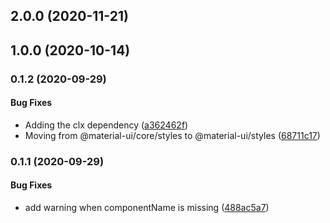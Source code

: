 <a name="2.0.0"></a>
## 2.0.0 (2020-11-21)


<a name="1.0.0"></a>
## 1.0.0 (2020-10-14)


<a name="0.1.2"></a>
### 0.1.2 (2020-09-29)


#### Bug Fixes

* Adding the clx dependency ([a362462f](git+https://github.com/osequi/new-component.git/commit/a362462f))
* Moving from @material-ui/core/styles to @material-ui/styles ([68711c17](git+https://github.com/osequi/new-component.git/commit/68711c17))


<a name="0.1.1"></a>
### 0.1.1 (2020-09-29)


#### Bug Fixes

* add warning when componentName is missing ([488ac5a7](git+https://github.com/osequi/new-component.git/commit/488ac5a7))

